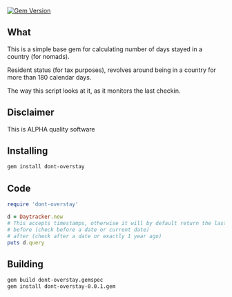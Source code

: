 [![Gem Version](https://badge.fury.io/rb/dont-overstay.svg)](https://badge.fury.io/rb/dont-overstay)

## What
This is a simple base gem for calculating number of days stayed in a country (for nomads).

Resident status (for tax purposes), revolves around being in a country for more than 180 calendar days.

The way this script looks at it, as it monitors the last checkin.

## Disclaimer
This is ALPHA quality software

## Installing
```bash
gem install dont-overstay
```

## Code
```ruby
require 'dont-overstay'

d = Daytracker.new
# This accepts timestamps, otherwise it will by default return the last years
# before (check before a date or current date)
# after (check after a date or exactly 1 year ago)
puts d.query
```
## Building
```bash
gem build dont-overstay.gemspec
gem install dont-overstay-0.0.1.gem
```
